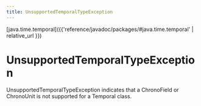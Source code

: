 ```yaml
---
title: UnsupportedTemporalTypeException
---
```


[java.time.temporal]({{'reference/javadoc/packages/#java.time.temporal' | relative_url }})

# UnsupportedTemporalTypeException


UnsupportedTemporalTypeException indicates that a ChronoField or ChronoUnit is
 not supported for a Temporal class.
